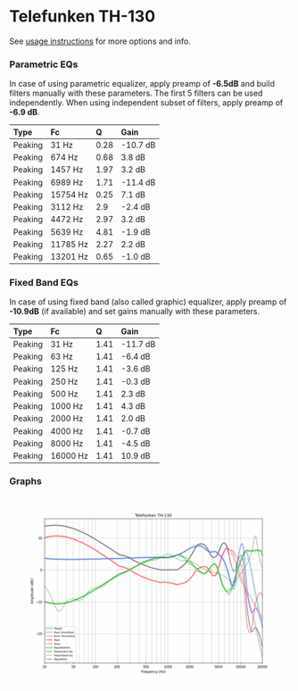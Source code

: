 # Telefunken TH-130
See [usage instructions](https://github.com/jaakkopasanen/AutoEq#usage) for more options and info.

### Parametric EQs
In case of using parametric equalizer, apply preamp of **-6.5dB** and build filters manually
with these parameters. The first 5 filters can be used independently.
When using independent subset of filters, apply preamp of **-6.9 dB**.

| Type    | Fc       |    Q | Gain     |
|:--------|:---------|:-----|:---------|
| Peaking | 31 Hz    | 0.28 | -10.7 dB |
| Peaking | 674 Hz   | 0.68 | 3.8 dB   |
| Peaking | 1457 Hz  | 1.97 | 3.2 dB   |
| Peaking | 6989 Hz  | 1.71 | -11.4 dB |
| Peaking | 15754 Hz | 0.25 | 7.1 dB   |
| Peaking | 3112 Hz  | 2.9  | -2.4 dB  |
| Peaking | 4472 Hz  | 2.97 | 3.2 dB   |
| Peaking | 5639 Hz  | 4.81 | -1.9 dB  |
| Peaking | 11785 Hz | 2.27 | 2.2 dB   |
| Peaking | 13201 Hz | 0.65 | -1.0 dB  |

### Fixed Band EQs
In case of using fixed band (also called graphic) equalizer, apply preamp of **-10.9dB**
(if available) and set gains manually with these parameters.

| Type    | Fc       |    Q | Gain     |
|:--------|:---------|:-----|:---------|
| Peaking | 31 Hz    | 1.41 | -11.7 dB |
| Peaking | 63 Hz    | 1.41 | -6.4 dB  |
| Peaking | 125 Hz   | 1.41 | -3.6 dB  |
| Peaking | 250 Hz   | 1.41 | -0.3 dB  |
| Peaking | 500 Hz   | 1.41 | 2.3 dB   |
| Peaking | 1000 Hz  | 1.41 | 4.3 dB   |
| Peaking | 2000 Hz  | 1.41 | 2.0 dB   |
| Peaking | 4000 Hz  | 1.41 | -0.7 dB  |
| Peaking | 8000 Hz  | 1.41 | -4.5 dB  |
| Peaking | 16000 Hz | 1.41 | 10.9 dB  |

### Graphs
![](./Telefunken%20TH-130.png)
